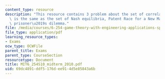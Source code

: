 ```yaml
---
content_type: resource
description: "This resource contains 3 problem about the set of correlated equilibria\
  \ is the same as the set of Nash equilibria, Patent Race for a New Market and parameterized\
  \ prisoner\u2019s dilemma."
file: /media/courses/6-254-game-theory-with-engineering-applications-spring-2010/69dc4891ddf5176dee914d5e85843a6b_MIT6_254S10_midterm_2010.pdf
file_type: application/pdf
learning_resource_types:
- Exams
ocw_type: OCWFile
parent_title: Exams
parent_type: CourseSection
resourcetype: Document
title: MIT6_254S10_midterm_2010.pdf
uid: 69dc4891-ddf5-176d-ee91-4d5e85843a6b
---
```

